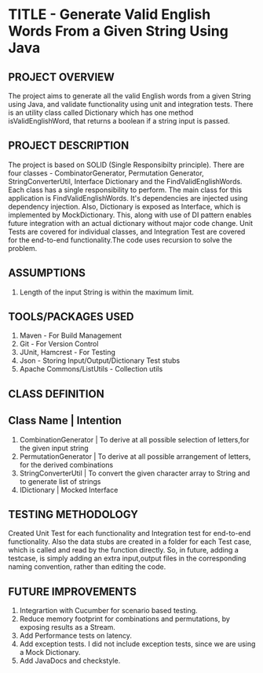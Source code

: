 # TITLE - Generate Valid English Words From a Given String Using Java

## PROJECT OVERVIEW 
The project aims to generate all the valid English words from a given String using Java, and validate functionality using unit and integration tests.
There is an utility class called Dictionary which has one method isValidEnglishWord, that returns a boolean if a string input is passed. 

## PROJECT DESCRIPTION
The project is based on SOLID (Single Responsibilty principle). There are four classes - CombinatorGenerator, Permutation Generator, StringConverterUtil,
Interface Dictionary and the FindValidEnglishWords. Each class has a single responsibility to perform. The main class for this application is FindValidEnglishWords. It's dependencies are injected using dependency injection. Also, Dictionary is exposed as Interface, which is implemented by MockDictionary. This, along with use of DI pattern enables future integration with an actual dictionary without major code change. Unit Tests are covered for individual classes, and Integration Test are covered for the end-to-end functionality.The code uses recursion to solve the problem.

## ASSUMPTIONS
1. Length of the input String is within the maximum limit.


## TOOLS/PACKAGES USED
1. Maven - For Build Management
2. Git - For Version Control
3. JUnit, Hamcrest - For Testing
4. Json - Storing Input/Output/Dictionary Test stubs
5. Apache Commons/ListUtils - Collection utils

## CLASS DEFINITION
Class Name                        |      Intention
-----------------------------------------------------------------------------------------------------------------
1. CombinationGenerator           | To derive at all possible selection of letters,for the given input string 
2. PermutationGenerator           | To derive at all possible arrangement of letters, for the derived combinations
3. StringConverterUtil            | To convert the given character array to String and to generate list of strings
4. IDictionary                    | Mocked Interface

## TESTING METHODOLOGY
Created Unit Test for each functionality and Integration test for end-to-end functionality. Also the data stubs are created in a folder for each Test case, which is called and read by the function directly. So, in future, adding a testcase, is simply adding an extra input,output files in the corresponding naming convention, rather than editing the code.

## FUTURE IMPROVEMENTS
1. Integrartion with Cucumber for scenario based testing.
2. Reduce memory footprint for combinations and permutations, by exposing results as a Stream.
3. Add Performance tests on latency.
4. Add exception tests. I did not include exception tests, since we are using a Mock Dictionary.
5. Add JavaDocs and checkstyle.
     
